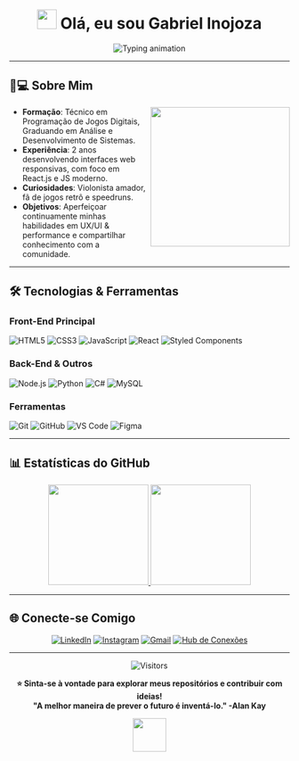 
# <div align="center"><img src="https://media.giphy.com/media/hvRJCLFzcasrR4ia7z/giphy.gif" width="35"> Olá, eu sou Gabriel Inojoza</div>

<div align="center">
  <!-- Animação de texto digitado (Typing SVG) -->
  <img 
       src="https://readme-typing-svg.herokuapp.com?font=Fira+Code&size=26&duration=2800&pause=1000&color=b0bac0&center=true&vCenter=true&width=500&height=60&lines=🚀+Desenvolvedor+Front+End;💡+Entusiasta+de+Tecnologia;🌱+Sempre+aprendendo+coisas+novas!;🌟+Bem-vindo(a)+ao+meu+GitHub!" 
       alt="Typing animation"
  />
</div>

---

## 🧑💻 **Sobre Mim**

<img align="right" src="https://media.giphy.com/media/qgQUggAC3Pfv687qPC/giphy.gif" width="250">

- **Formação**: Técnico em Programação de Jogos Digitais, Graduando em Análise e Desenvolvimento de Sistemas.  
- **Experiência**: 2 anos desenvolvendo interfaces web responsivas, com foco em React.js e JS moderno.  
- **Curiosidades**: Violonista amador, fã de jogos retrô e speedruns.  
- **Objetivos**: Aperfeiçoar continuamente minhas habilidades em UX/UI & performance e compartilhar conhecimento com a comunidade.

---

## 🛠 **Tecnologias & Ferramentas**

### **Front-End Principal**
![HTML5](https://img.shields.io/badge/-HTML5-E34F26?style=for-the-badge&logo=html5&logoColor=white)
![CSS3](https://img.shields.io/badge/-CSS3-1572B6?style=for-the-badge&logo=css3&logoColor=white)
![JavaScript](https://img.shields.io/badge/-JavaScript%20(ES6%2B)-F7DF1E?style=for-the-badge&logo=javascript&logoColor=black)
![React](https://img.shields.io/badge/-React-61DAFB?style=for-the-badge&logo=react&logoColor=black)
![Styled Components](https://img.shields.io/badge/-Styled_Components-DB7093?style=for-the-badge&logo=styled-components&logoColor=white)

### **Back-End & Outros**
![Node.js](https://img.shields.io/badge/-Node.js-339933?style=for-the-badge&logo=node.js&logoColor=white)
![Python](https://img.shields.io/badge/-Python-3776AB?style=for-the-badge&logo=python&logoColor=white)
![C#](https://img.shields.io/badge/C%23-239120?style=for-the-badge&logo=c-sharp&logoColor=white)
![MySQL](https://img.shields.io/badge/-MySQL-4479A1?style=for-the-badge&logo=mysql&logoColor=white)

### **Ferramentas**
![Git](https://img.shields.io/badge/-Git-F05032?style=for-the-badge&logo=git&logoColor=white)
![GitHub](https://img.shields.io/badge/-GitHub-181717?style=for-the-badge&logo=github&logoColor=white)
![VS Code](https://img.shields.io/badge/-VS_Code-007ACC?style=for-the-badge&logo=visual-studio-code&logoColor=white)
![Figma](https://img.shields.io/badge/-Figma-F24E1E?style=for-the-badge&logo=figma&logoColor=white)

---

## 📊 **Estatísticas do GitHub**

<div align="center">
  <a href="https://github.com/Inojoza28">
    <img height="180em" src="https://github-readme-stats.vercel.app/api?username=Inojoza28&show_icons=true&theme=vision-friendly-dark&include_all_commits=true&count_private=true&border_radius=15"/>
    <img height="180em" src="https://github-readme-stats.vercel.app/api/top-langs/?username=Inojoza28&layout=compact&theme=vision-friendly-dark&border_radius=15"/>
  </a>
</div>

---

## 🌐 **Conecte-se Comigo**

<div align="center">
  
[![LinkedIn](https://img.shields.io/badge/-LinkedIn-0077B5?style=for-the-badge&logo=linkedin&logoColor=white)](https://www.linkedin.com/in/gabrielinojoza/)
[![Instagram](https://img.shields.io/badge/-Instagram-E4405F?style=for-the-badge&logo=instagram&logoColor=white)](https://www.instagram.com/dev_inojoza_/)
[![Gmail](https://img.shields.io/badge/-Gmail-EA4335?style=for-the-badge&logo=gmail&logoColor=white)](mailto:carlosginojoza@gmail.com)
[![Hub de Conexões](https://img.shields.io/badge/-Hub_de_Conexões-24292e?style=for-the-badge&logo=github&logoColor=white)](https://inojoza28.github.io/conexoes)
  
</div>

---

<div align="center">
  
![Visitors](https://komarev.com/ghpvc/?username=Inojoza28&color=blueviolet&style=flat)

**⭐ Sinta-se à vontade para explorar meus repositórios e contribuir com ideias!**  
**"A melhor maneira de prever o futuro é inventá-lo." -Alan Kay**

<img src="https://media.giphy.com/media/ZVik7pBtu9dNS/giphy.gif" width="60">

</div>
